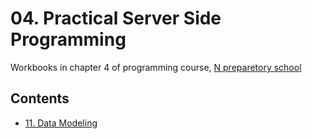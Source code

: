 # 04. Practical Server Side Programming 

Workbooks in chapter 4 of programming course, [N preparetory school](https://www.nnn.ed.nico/)

## Contents
- [11. Data Modeling]()